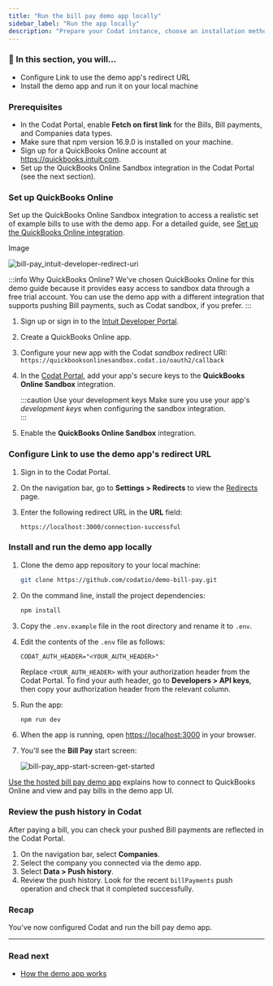```yaml
---
title: "Run the bill pay demo app locally"
sidebar_label: "Run the app locally"
description: "Prepare your Codat instance, choose an installation method, and run the demo app"
---
```


### 🚀 In this section, you will...

- Configure Link to use the demo app's redirect URL
- Install the demo app and run it on your local machine

### Prerequisites

- In the Codat Portal, enable **Fetch on first link** for the Bills, Bill payments, and Companies data types.
- Make sure that npm version 16.9.0 is installed on your machine.
- Sign up for a QuickBooks Online account at <a href="https://quickbooks.intuit.com/" target="_blank">https://quickbooks.intuit.com</a>.
- Set up the QuickBooks Online Sandbox integration in the Codat Portal (see the next section).

###  Set up QuickBooks Online

Set up the QuickBooks Online Sandbox integration to access a realistic set of example bills to use with the demo app. For a detailed guide, see [Set up the QuickBooks Online integration](/integrations/accounting/quickbooksonline/accounting-quickbooksonline-new-setup).

Image

![bill-pay_intuit-developer-redirect-uri](/img/use-cases/bill-pay/bill-pay_intuit-developer-redirect-uri.png "Intuit Developer Portal: An app configured with the redirect URI for Codat's QuickBooks Online Sandbox integration.")

:::info Why QuickBooks Online?
We've chosen QuickBooks Online for this demo guide because it provides easy access to sandbox data through a free trial account. You can use the demo app with a different integration that supports pushing Bill payments, such as Codat sandbox, if you prefer.
:::

1. Sign up or sign in to the [Intuit Developer Portal](https://developer.intuit.com/).
2. Create a QuickBooks Online app.
3. Configure your new app with the Codat *sandbox* redirect URI: `https://quickbooksonlinesandbox.codat.io/oauth2/callback`
4. In the [Codat Portal](https://app.codat.io/), add your app's secure keys to the **QuickBooks Online Sandbox** integration.

   :::caution Use your development keys
   Make sure you use your app's *development keys* when configuring the sandbox integration.   
   :::

5. Enable the **QuickBooks Online Sandbox** integration.

###  Configure Link to use the demo app's redirect URL

1. Sign in to the Codat Portal.

2. On the navigation bar, go to **Settings > Redirects** to view the [Redirects](https://app.codat.io/settings/redirects) page.

3. Enter the following redirect URL in the **URL** field:
   ```http
   https://localhost:3000/connection-successful   
   ```

###  Install and run the demo app locally

1. Clone the demo app repository to your local machine:

   ```sh
   git clone https://github.com/codatio/demo-bill-pay.git
   ```

2. On the command line, install the project dependencies:

   ```sh
   npm install
   ```
   
3. Copy the `.env.example` file in the root directory and rename it to `.env`.
4. Edit the contents of the `.env` file as follows:
   
   ```
   CODAT_AUTH_HEADER="<YOUR_AUTH_HEADER>"
   ```
   Replace `<YOUR_AUTH_HEADER>` with your authorization header from the Codat Portal. To find your auth header, go to **Developers > API keys**, then copy your authorization header from the relevant column.

5. Run the app:

   ```sh
   npm run dev
   ```

6. When the app is running, open [https://localhost:3000](https://localhost:3000) in your browser.

7. You'll see the **Bill Pay** start screen:

   ![bill-pay_app-start-screen-get-started](/img/use-cases/bill-pay/bill-pay_app-start-screen-get-started.png)
   

[Use the hosted bill pay demo app](/accounting-api/guides/bill-pay/use-bill-pay-demo-app) explains how to connect to QuickBooks Online and view and pay bills in the demo app UI. 

### Review the push history in Codat

After paying a bill, you can check your pushed Bill payments are reflected in the Codat Portal.

1. On the navigation bar, select **Companies**.
2. Select the company you connected via the demo app.
3. Select **Data > Push history**.
4. Review the push history. Look for the recent  `billPayments` push operation and check that it completed successfully.

### Recap

You've now configured Codat and run the bill pay demo app.

<hr />

### Read next

- [How the demo app works](/accounting-api/guides/bill-pay/how-the-demo-app-works)
